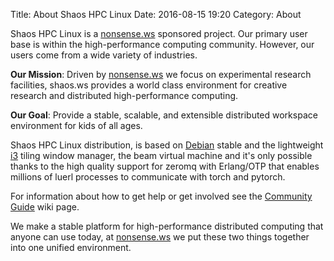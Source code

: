 Title: About Shaos HPC Linux
Date: 2016-08-15 19:20
Category: About

Shaos HPC Linux is a [nonsense.ws](https://nonsense.ws) sponsored project. Our primary user base is within the high-performance computing community. However, our users come from a wide variety of industries.

**Our Mission**: Driven by [nonsense.ws](https://nonsense.ws) we focus on experimental research facilities, shaos.ws provides a world class environment for creative research and distributed high-performance computing.

**Our Goal**: Provide a stable, scalable, and extensible distributed workspace environment for kids of all ages.

Shaos HPC Linux distribution, is based on [Debian](https://www.debian.org/) stable and the lightweight [i3](https://i3wm.org/docs/) tiling window manager, the beam virtual machine and it's only possible thanks to the high quality support for zeromq with Erlang/OTP that enables millions of luerl processes to communicate with torch and pytorch.

For information about how to get help or get involved see the [Community Guide](https://github.com/nonsensews/guide) wiki page.

We make a stable platform for high-performance distributed computing that anyone can use today, at [nonsense.ws](https://nonsense.ws) we put these two things together into one unified environment.